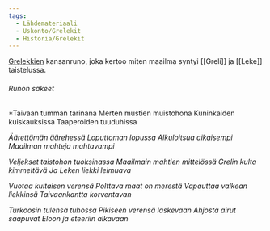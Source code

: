 ```yaml
---
tags:
  - Lähdemateriaali
  - Uskonto/Grelekit
  - Historia/Grelekit
---
```

[Grelekkien](Grelekit.md) kansanruno, joka kertoo miten maailma syntyi [[Greli]] ja [[Leke]] taistelussa.

###### Runon säkeet

*Taivaan tumman tarinana
Merten mustien muistohona 
Kuninkaiden kuiskauksissa 
Taaperoiden tuuduhissa 

*Äärettömän äärehessä 
Loputtoman lopussa 
Alkuloitsua aikaisempi 
Maailman mahteja mahtavampi* 

*Veljekset taistohon tuoksinassa 
Maailmain mahtien mittelössä 
Grelin kulta kimmeltävä 
Ja Leken liekki leimuava* 

*Vuotaa kultaisen verensä 
Polttava maat on merestä 
Vapauttaa valkean liekkinsä 
Taivaankantta korventavan* 

*Turkoosin tulensa tuhossa 
Pikiseen verensä laskevaan 
Ahjosta airut saapuvat 
Eloon ja eteeriin alkavaan*